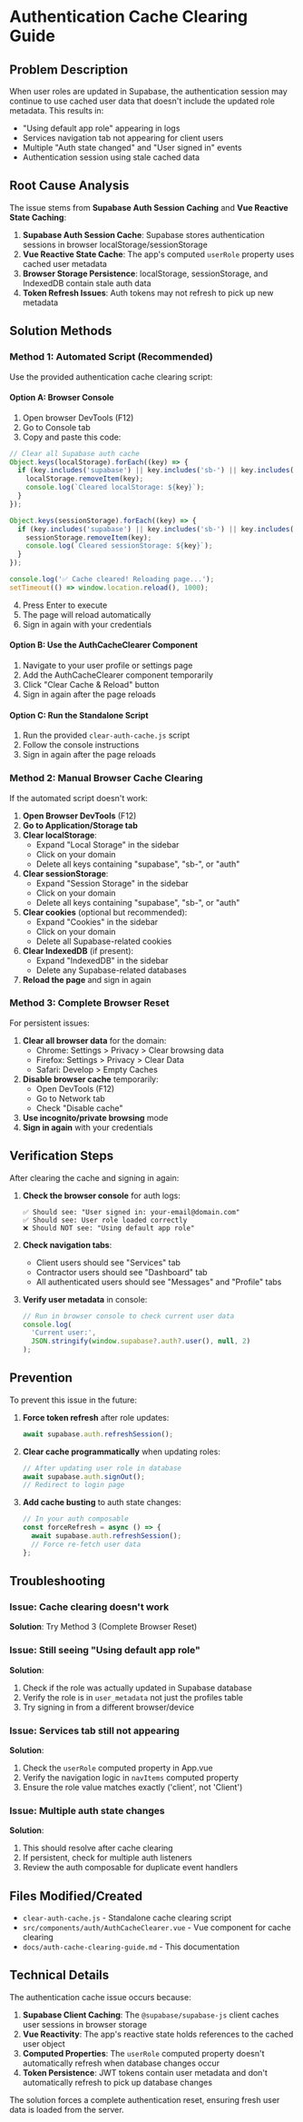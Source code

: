 # Authentication Cache Clearing Guide

## Problem Description

When user roles are updated in Supabase, the authentication session may continue to use cached user data that doesn't include the updated role metadata. This results in:

- "Using default app role" appearing in logs
- Services navigation tab not appearing for client users
- Multiple "Auth state changed" and "User signed in" events
- Authentication session using stale cached data

## Root Cause Analysis

The issue stems from **Supabase Auth Session Caching** and **Vue Reactive State Caching**:

1. **Supabase Auth Session Cache**: Supabase stores authentication sessions in browser localStorage/sessionStorage
2. **Vue Reactive State Cache**: The app's computed `userRole` property uses cached user metadata
3. **Browser Storage Persistence**: localStorage, sessionStorage, and IndexedDB contain stale auth data
4. **Token Refresh Issues**: Auth tokens may not refresh to pick up new metadata

## Solution Methods

### Method 1: Automated Script (Recommended)

Use the provided authentication cache clearing script:

#### Option A: Browser Console

1. Open browser DevTools (F12)
2. Go to Console tab
3. Copy and paste this code:

```javascript
// Clear all Supabase auth cache
Object.keys(localStorage).forEach((key) => {
  if (key.includes('supabase') || key.includes('sb-') || key.includes('auth')) {
    localStorage.removeItem(key);
    console.log(`Cleared localStorage: ${key}`);
  }
});

Object.keys(sessionStorage).forEach((key) => {
  if (key.includes('supabase') || key.includes('sb-') || key.includes('auth')) {
    sessionStorage.removeItem(key);
    console.log(`Cleared sessionStorage: ${key}`);
  }
});

console.log('✅ Cache cleared! Reloading page...');
setTimeout(() => window.location.reload(), 1000);
```

4. Press Enter to execute
5. The page will reload automatically
6. Sign in again with your credentials

#### Option B: Use the AuthCacheClearer Component

1. Navigate to your user profile or settings page
2. Add the AuthCacheClearer component temporarily
3. Click "Clear Cache & Reload" button
4. Sign in again after the page reloads

#### Option C: Run the Standalone Script

1. Run the provided `clear-auth-cache.js` script
2. Follow the console instructions
3. Sign in again after the page reloads

### Method 2: Manual Browser Cache Clearing

If the automated script doesn't work:

1. **Open Browser DevTools** (F12)
2. **Go to Application/Storage tab**
3. **Clear localStorage**:
   - Expand "Local Storage" in the sidebar
   - Click on your domain
   - Delete all keys containing "supabase", "sb-", or "auth"
4. **Clear sessionStorage**:
   - Expand "Session Storage" in the sidebar
   - Click on your domain
   - Delete all keys containing "supabase", "sb-", or "auth"
5. **Clear cookies** (optional but recommended):
   - Expand "Cookies" in the sidebar
   - Click on your domain
   - Delete all Supabase-related cookies
6. **Clear IndexedDB** (if present):
   - Expand "IndexedDB" in the sidebar
   - Delete any Supabase-related databases
7. **Reload the page** and sign in again

### Method 3: Complete Browser Reset

For persistent issues:

1. **Clear all browser data** for the domain:
   - Chrome: Settings > Privacy > Clear browsing data
   - Firefox: Settings > Privacy > Clear Data
   - Safari: Develop > Empty Caches
2. **Disable browser cache** temporarily:
   - Open DevTools (F12)
   - Go to Network tab
   - Check "Disable cache"
3. **Use incognito/private browsing** mode
4. **Sign in again** with your credentials

## Verification Steps

After clearing the cache and signing in again:

1. **Check the browser console** for auth logs:

   ```
   ✅ Should see: "User signed in: your-email@domain.com"
   ✅ Should see: User role loaded correctly
   ❌ Should NOT see: "Using default app role"
   ```

2. **Check navigation tabs**:

   - Client users should see "Services" tab
   - Contractor users should see "Dashboard" tab
   - All authenticated users should see "Messages" and "Profile" tabs

3. **Verify user metadata** in console:
   ```javascript
   // Run in browser console to check current user data
   console.log(
     'Current user:',
     JSON.stringify(window.supabase?.auth?.user(), null, 2)
   );
   ```

## Prevention

To prevent this issue in the future:

1. **Force token refresh** after role updates:

   ```javascript
   await supabase.auth.refreshSession();
   ```

2. **Clear cache programmatically** when updating roles:

   ```javascript
   // After updating user role in database
   await supabase.auth.signOut();
   // Redirect to login page
   ```

3. **Add cache busting** to auth state changes:
   ```javascript
   // In your auth composable
   const forceRefresh = async () => {
     await supabase.auth.refreshSession();
     // Force re-fetch user data
   };
   ```

## Troubleshooting

### Issue: Cache clearing doesn't work

**Solution**: Try Method 3 (Complete Browser Reset)

### Issue: Still seeing "Using default app role"

**Solution**:

1. Check if the role was actually updated in Supabase database
2. Verify the role is in `user_metadata` not just the profiles table
3. Try signing in from a different browser/device

### Issue: Services tab still not appearing

**Solution**:

1. Check the `userRole` computed property in App.vue
2. Verify the navigation logic in `navItems` computed property
3. Ensure the role value matches exactly ('client', not 'Client')

### Issue: Multiple auth state changes

**Solution**:

1. This should resolve after cache clearing
2. If persistent, check for multiple auth listeners
3. Review the auth composable for duplicate event handlers

## Files Modified/Created

- `clear-auth-cache.js` - Standalone cache clearing script
- `src/components/auth/AuthCacheClearer.vue` - Vue component for cache clearing
- `docs/auth-cache-clearing-guide.md` - This documentation

## Technical Details

The authentication cache issue occurs because:

1. **Supabase Client Caching**: The `@supabase/supabase-js` client caches user sessions in browser storage
2. **Vue Reactivity**: The app's reactive state holds references to the cached user object
3. **Computed Properties**: The `userRole` computed property doesn't automatically refresh when database changes occur
4. **Token Persistence**: JWT tokens contain user metadata and don't automatically refresh to pick up database changes

The solution forces a complete authentication reset, ensuring fresh user data is loaded from the server.
